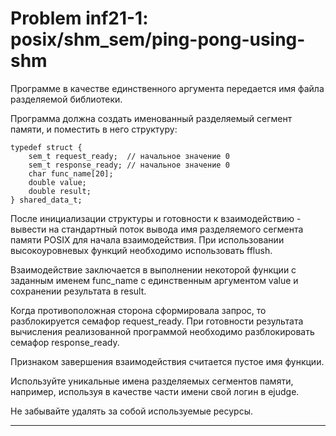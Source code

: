 **Problem inf21-1: posix/shm_sem/ping-pong-using-shm**
=========================================================

Программе в качестве единственного аргумента передается имя файла разделяемой библиотеки.

Программа должна создать именованный разделяемый сегмент памяти, и поместить в него структуру:

    typedef struct {
        sem_t request_ready;  // начальное значение 0
        sem_t response_ready; // начальное значение 0
        char func_name[20];
        double value;
        double result;
    } shared_data_t;
        

После инициализации структуры и готовности к взаимодействию - вывести на стандартный поток вывода имя разделяемого сегмента памяти POSIX для начала взаимодействия. При использовании высокоуровневых функций необходимо использовать fflush.

Взаимодействие заключается в выполнении некоторой функции с заданным именем func_name с единственным аргументом value и сохранении результата в result.

Когда противоположная сторона сформировала запрос, то разблокируется семафор request_ready. При готовности результата вычисления реализованной программой необходимо разблокировать семафор response_ready.

Признаком завершения взаимодействия считается пустое имя функции.

Используйте уникальные имена разделяемых сегментов памяти, например, используя в качестве части имени свой логин в ejudge.

Не забывайте удалять за собой используемые ресурсы.

***
